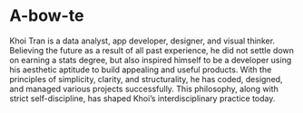 # A-bow-te

Khoi Tran is a data analyst, app developer, designer, and visual thinker. Believing the future as a result of all past experience, he did not settle down on earning a stats degree, but also inspired himself to be a developer using his aesthetic aptitude to build appealing and useful products. With the principles of simplicity, clarity, and structurality, he has coded, designed, and managed various projects successfully. This philosophy, along with strict self-discipline, has shaped Khoi’s interdisciplinary practice today.
